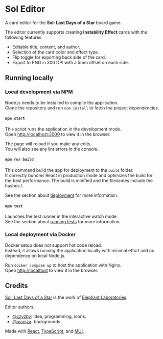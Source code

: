 # Sol Editor

A card editor for the **Sol: Last Days of a Star** board game.

The editor currently supports creating **Instability Effect** cards with the following features:

- Editable title, content, and author.
- Selection of the card color and effect type.
- Flip toggle for exporting back side of the card.
- Export to PNG in 300 DPI with a 5mm offset on each side.

## Running locally

### Local development via NPM

Node.js needs to be installed to compile the application.\
Clone the repository and run `npm install` to fetch the project dependencies.

#### `npm start`

This script runs the application in the development mode.\
Open [http://localhost:3000](http://localhost:3000) to view it in the browser.

The page will reload if you make any edits.\
You will also see any lint errors in the console.

#### `npm run build`

This command build the app for deployment to the `build` folder.\
It correctly bundles React in production mode and optimizes the build for the best performance.
The build is minified and the filenames include the hashes.\

See the section about [deployment](https://facebook.github.io/create-react-app/docs/deployment) for more information.

#### `npm test`

Launches the test runner in the interactive watch mode.\
See the section about [running tests](https://facebook.github.io/create-react-app/docs/running-tests) for more information.

### Local deployment via Docker

Docker setup does not support hot code reload.\
Instead, it allows running the application locally with minimal effort and no dependency on local Node.js.

Run `docker compose up` to host the application with Nginx.\
Open [http://localhost](http://localhost) to view it in the browser.

## Credits

[Sol: Last Days of a Star](https://elephantlaboratories.com/sol)
is the work of [Elephant Laboratories](https://elephantlaboratories.com).

Editor authors:

* [@czyzby](https://github.com/czyzby): idea, programming, icons.
* [@marsza](https://github.com/marszaa): backgrounds.

Made with [React](https://react.dev/), [TypeScript](https://www.typescriptlang.org/),
and [MUI](https://mui.com/).
